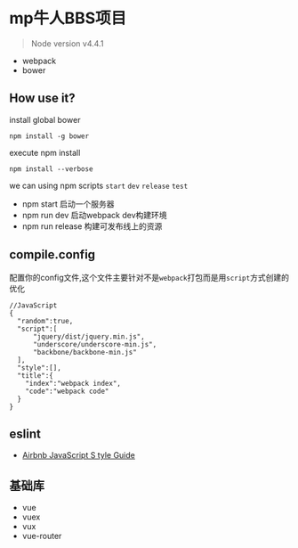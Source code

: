 # mp牛人BBS项目

> Node version v4.4.1

- webpack
- bower


## How use it?

install global bower

    npm install -g bower

execute npm install

	npm install --verbose


we can using npm scripts `start` `dev` `release` `test`

- npm start 启动一个服务器
- npm run dev 启动webpack dev构建环境
- npm run release 构建可发布线上的资源


## compile.config

配置你的config文件,这个文件主要针对不是`webpack`打包而是用`script`方式创建的优化

```
//JavaScript
{
  "random":true,
  "script":[
      "jquery/dist/jquery.min.js",
      "underscore/underscore-min.js",
      "backbone/backbone-min.js"
  ],
  "style":[],
  "title":{
    "index":"webpack index",
    "code":"webpack code"
  }
}

```


## eslint

- [Airbnb JavaScript S	tyle Guide](https://github.com/yuche/javascript)

## 基础库

- vue
- vuex
- vux
- vue-router

